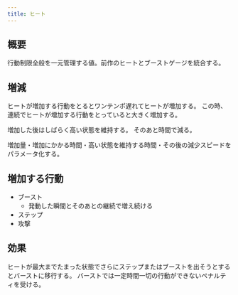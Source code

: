 ```yaml
---
title: ヒート
---
```


## 概要
行動制限全般を一元管理する値。前作のヒートとブーストゲージを統合する。

## 増減
ヒートが増加する行動をとるとワンテンポ遅れてヒートが増加する。
この時、連続でヒートが増加する行動をとっていると大きく増加する。

増加した後はしばらく高い状態を維持する。
そのあと時間で減る。

増加量・増加にかかる時間・高い状態を維持する時間・その後の減少スピードをパラメータ化する。

## 増加する行動
* ブースト
    * 発動した瞬間とそのあとの継続で増え続ける
* ステップ
* 攻撃

## 効果
ヒートが最大までたまった状態でさらにステップまたはブーストを出そうとするとバーストに移行する。
バーストでは一定時間一切の行動ができないペナルティを受ける。
